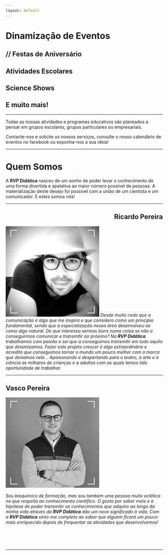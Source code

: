 ```yaml
---
layout: default
---
```

# Dinamização de Eventos

## // Festas de Aniversário

## Atividades Escolares

## Science Shows

## E muito mais!
***

Todas as nossas atividades e programas educativos são planeados a pensar em grupos escolares, grupos particulares ou empresariais.

Contacte-nos e solicite os nossos serviços, consulte o nosso calendário de eventos no facebook ou exponha–nos a sua ideia!

***

# Quem Somos
A **RVP Didática** nasceu de um sonho de poder levar o conhecimento de uma forma divertida e apelativa ao maior número possível de pessoas. A materialização deste desejo foi possível com a união de um cientista e um comunicador.
E estes somos nós!

***

<h2 style="text-align:right;"> Ricardo Pereira </h2>

![Ricardo <](assets/images/Ricardo.jpg)
_Desde muito cedo que a comunicação é algo que me inspira e que considero como um principio fundamental, sendo que a especialização nessa área desenvolveu-se como algo natural. De que interessa sermos bons numa coisa se não o conseguirmos comunicar e transmitir ao próximo? Na **RVP Didática** trabalhamos com paixão e sei que a conseguimos transmitir em tudo aquilo que dinamizamos.
Fazer este projeto crescer é algo extraordinário e acredito que conseguimos tornar o mundo um pouco melhor com a marca que deixamos nele... Apaixonando e despertando para o teatro, a arte e a ciência as milhares de crianças e a adultos com as quais temos tido oportunidade de trabalhar._

***

## Vasco Pereira

![Vasco >](assets/images/Vasco.jpg)

_Sou bioquímico de formação, mas sou também uma pessoa muito eclética no que respeita ao conhecimento científico. O gosto por saber mais e a hipótese de poder transmitir os conhecimentos que adquiro ao longo da minha vida através da **RVP Didática** dão um novo significado à vida. Com a **RVP Didática** sinto-me completo ao saber que alguém ficará um pouco mais enriquecido depois de frequentar as atividades que desenvolvemos!_

<br>
<br>
<br>

***
